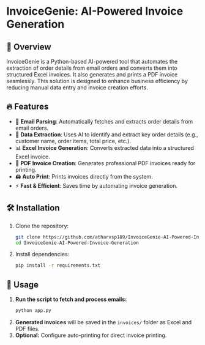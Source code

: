 # InvoiceGenie: AI-Powered Invoice Generation

## 🚀 Overview
InvoiceGenie is a Python-based AI-powered tool that automates the extraction of order details from email orders and converts them into structured Excel invoices. It also generates and prints a PDF invoice seamlessly. This solution is designed to enhance business efficiency by reducing manual data entry and invoice creation efforts.

## 🔥 Features
- 📧 **Email Parsing**: Automatically fetches and extracts order details from email orders.
- 📝 **Data Extraction**: Uses AI to identify and extract key order details (e.g., customer name, order items, total price, etc.).
- 📊 **Excel Invoice Generation**: Converts extracted data into a structured Excel invoice.
- 📄 **PDF Invoice Creation**: Generates professional PDF invoices ready for printing.
- 🖨️ **Auto Print**: Prints invoices directly from the system.
- ⚡ **Fast & Efficient**: Saves time by automating invoice generation.

## 🛠️ Installation
1. Clone the repository:
   ```bash
   git clone https://github.com/atharvsp189/InvoiceGenie-AI-Powered-Invoice-Generation.git
   cd InvoiceGenie-AI-Powered-Invoice-Generation
   ```
2. Install dependencies:
   ```bash
   pip install -r requirements.txt
   ```

## 🚀 Usage
1. **Run the script to fetch and process emails:**
   ```bash
   python app.py
   ```
2. **Generated invoices** will be saved in the `invoices/` folder as Excel and PDF files.
3. **Optional:** Configure auto-printing for direct invoice printing.
